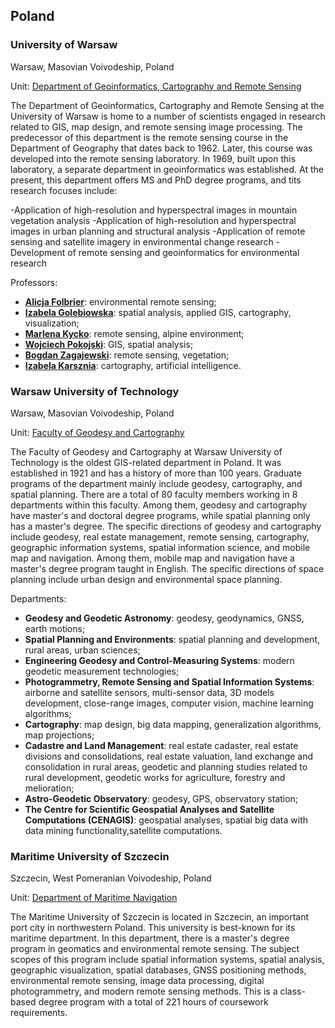 ## Poland

### University of Warsaw

Warsaw, Masovian Voivodeship, Poland

Unit: [Department of Geoinformatics, Cartography and Remote Sensing](http://geoinformatics.uw.edu.pl/)

The Department of Geoinformatics, Cartography and Remote Sensing at the University of Warsaw is home to a number of scientists engaged in research related to GIS, map design, and remote sensing image processing. The predecessor of this department is the remote sensing course in the Department of Geography that dates back to 1962. Later, this course was developed into the remote sensing laboratory. In 1969, built upon this laboratory, a separate department in geoinformatics was established. At the present, this department offers MS and PhD degree programs, and tits research focuses include:

-Application of high-resolution and hyperspectral images in mountain vegetation analysis
-Application of high-resolution and hyperspectral images in urban planning and structural analysis
-Application of remote sensing and satellite imagery in environmental change research
-Development of remote sensing and geoinformatics for environmental research

Professors:

- **[Alicja Folbrier](http://geoinformatics.uw.edu.pl/alicja-folbrier/)**: environmental remote sensing;
- **[Izabela Golebiowska](http://geoinformatics.uw.edu.pl/izabela-golebiowska/)**: spatial analysis, applied GIS, cartography, visualization;
- **[Marlena Kycko](http://geoinformatics.uw.edu.pl/marlena-kycko/)**: remote sensing, alpine environment;
- **[Wojciech Pokojski](http://geoinformatics.uw.edu.pl/wojciech-pokojski/)**: GIS, spatial analysis;
- **[Bogdan Zagajewski](http://geoinformatics.uw.edu.pl/bogdan-zagajewski/)**: remote sensing, vegetation;
- **[Izabela Karsznia](http://geoinformatics.uw.edu.pl/izabela-karsznia/)**: cartography, artificial intelligence.

### Warsaw University of Technology

Warsaw, Masovian Voivodeship, Poland

Unit: [Faculty of Geodesy and Cartography](https://www.gik.pw.edu.pl/gik)

The Faculty of Geodesy and Cartography at Warsaw University of Technology is the oldest GIS-related department in Poland. It was established in 1921 and has a history of more than 100 years. Graduate programs of the department mainly include geodesy, cartography, and spatial planning. There are a total of 80 faculty members working in 8 departments within this faculty. Among them, geodesy and cartography have master's and doctoral degree programs, while spatial planning only has a master's degree. The specific directions of geodesy and cartography include geodesy, real estate management, remote sensing, cartography, geographic information systems, spatial information science, and mobile map and navigation. Among them, mobile map and navigation have a master's degree program taught in English. The specific directions of space planning include urban design and environmental space planning.

Departments:

- **Geodesy and Geodetic Astronomy**: geodesy, geodynamics, GNSS, earth motions;
- **Spatial Planning and Environments**: spatial planning and development, rural areas, urban sciences;
- **Engineering Geodesy and Control-Measuring Systems**: modern geodetic measurement technologies;
- **Photogrammetry, Remote Sensing and Spatial Information Systems**: airborne and satellite sensors, multi-sensor data, 3D models development, close-range images, computer vision, machine learning algorithms;
- **Cartography**: map design, big data mapping, generalization algorithms, map projections;
- **Cadastre and Land Management**: real estate cadaster, real estate divisions and consolidations, real estate valuation, land exchange and consolidation in rural areas, geodetic and planning studies related to rural development, geodetic works for agriculture, forestry and melioration;
- **Astro-Geodetic Observatory**: geodesy, GPS, observatory station;
- **The Centre for Scientific Geospatial Analyses and Satellite Computations (CENAGIS)**: geospatial analyses, spatial big data with data mining functionality,satellite computations.

### Maritime University of Szczecin

Szczecin, West Pomeranian Voivodeship, Poland

Unit: [Department of Maritime Navigation](https://www.am.szczecin.pl/pl/studenci/studia-podyplomowe/wydzial-nawigacyjny-podyplomowe/geoinformatyka-i-teledetekcja-rodowiska/)

The Maritime University of Szczecin is located in Szczecin, an important port city in northwestern Poland. This university is best-known for its maritime department. In this department, there is a master's degree program in geomatics and environmental remote sensing. The subject scopes of this program include spatial information systems, spatial analysis, geographic visualization, spatial databases, GNSS positioning methods, environmental remote sensing, image data processing, digital photogrammetry, and modern remote sensing methods. This is a class-based degree program with a total of 221 hours of coursework requirements.
